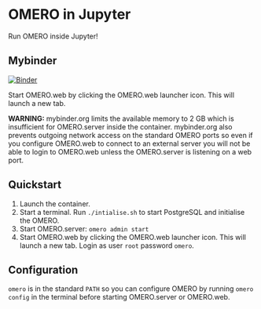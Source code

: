 # OMERO in Jupyter

Run OMERO inside Jupyter!


## Mybinder
[![Binder](https://mybinder.org/badge_logo.svg)](https://mybinder.org/v2/gh/manics/omero-server-jupyter/master)

Start OMERO.web by clicking the OMERO.web launcher icon. This will launch a new tab.

**WARNING:**
mybinder.org limits the available memory to 2 GB which is insufficient for OMERO.server inside the container.
mybinder.org also prevents outgoing network access on the standard OMERO ports so even if you configure OMERO.web to connect to an external server you will not be able to login to OMERO.web unless the OMERO.server is listening on a web port.


## Quickstart

1. Launch the container.
2. Start a terminal. Run `./intialise.sh` to start PostgreSQL and initialise the OMERO.
3. Start OMERO.server: `omero admin start`
4. Start OMERO.web by clicking the OMERO.web launcher icon. This will launch a new tab. Login as user `root` password `omero`.


## Configuration

`omero` is in the standard `PATH` so you can configure OMERO by running `omero config` in the terminal before starting OMERO.server or OMERO.web.
